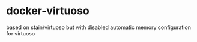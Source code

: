 # docker-virtuoso
based on stain/virtuoso but with disabled automatic memory configuration for virtuoso
